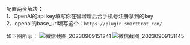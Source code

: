 配置两步解决：<br>
1、OpenAI的api key填写你在智增增后台手机号注册拿到的key <br>
2、openai的base_url填写这个：`https://plugin.smarttrot.com/` <br>

如下图所示：
![微信截图_20230909151241](https://github.com/xing61/xiaoyi-robot/assets/38256442/552c8292-702d-46af-8557-d2a7a40a4a1d)
![微信截图_20230909151145](https://github.com/xing61/xiaoyi-robot/assets/38256442/74765abe-3e69-43ee-b6a7-b223cb8873e7)

